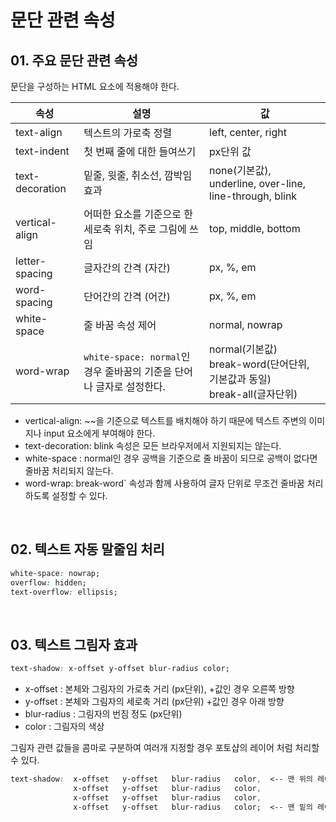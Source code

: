 # 문단 관련 속성

## 01. 주요 문단 관련 속성

문단을 구성하는 HTML 요소에 적용해야 한다.

| 속성            | 설명                                                                 | 값                                                                             |
| --------------- | -------------------------------------------------------------------- | ------------------------------------------------------------------------------ |
| text-align      | 텍스트의 가로축 정렬                                                 | left, center, right                                                            |
| text-indent     | 첫 번째 줄에 대한 들여쓰기                                           | px단위 값                                                                      |
| text-decoration | 밑줄, 윗줄, 취소선, 깜박임 효과                                      | none(기본값), underline, over-line, line-through, blink                        |
| vertical-align  | 어떠한 요소를 기준으로 한 세로축 위치, 주로 그림에 쓰임              | top, middle, bottom                                                            |
| letter-spacing  | 글자간의 간격 (자간)                                                 | px, %, em                                                                      |
| word-spacing    | 단어간의 간격 (어간)                                                 | px, %, em                                                                      |
| white-space     | 줄 바꿈 속성 제어                                                    | normal, nowrap                                                                 |
| word-wrap       | `white-space: normal`인 경우 줄바꿈의 기준을 단어나 글자로 설정한다. | normal(기본값)<br/>break-word(단어단위, 기본값과 동일)<br/>break-all(글자단위) |

- vertical-align: ~~을 기준으로 텍스트를 배치해야 하기 때문에 텍스트 주변의 이미지나 input 요소에게 부여해야 한다.
- text-decoration: blink 속성은 모든 브라우저에서 지원되지는 않는다.
- white-space : normal인 경우 공백을 기준으로 줄 바꿈이 되므로 공백이 없다면 줄바꿈 처리되지 않는다.
- word-wrap: break-word` 속성과 함께 사용하여 글자 단위로 무조건 줄바꿈 처리하도록 설정할 수 있다.

<br/>

## 02. 텍스트 자동 말줄임 처리

```css
white-space: nowrap;
overflow: hidden;
text-overflow: ellipsis;
```

<br/>

## 03. 텍스트 그림자 효과

```css
text-shadow: x-offset y-offset blur-radius color;
```

- x-offset : 본체와 그림자의 가로축 거리 (px단위), +값인 경우 오른쪽 방향
- y-offset : 본체와 그림자의 세로축 거리 (px단위) +값인 경우 아래 방향
- blur-radius : 그림자의 번짐 정도 (px단위)
- color : 그림자의 색상

그림자 관련 값들을 콤마로 구분하여 여러개 지정할 경우 포토샵의 레이어 처럼 처리할 수 있다.

```css
text-shadow:  x-offset   y-offset   blur-radius   color,  <-- 맨 위의 레이어
              x-offset   y-offset   blur-radius   color,
              x-offset   y-offset   blur-radius   color,
              x-offset   y-offset   blur-radius   color;  <-- 맨 밑의 레이어
```
